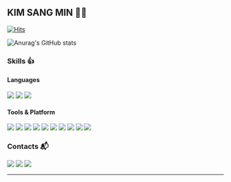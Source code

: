 ## KIM SANG MIN 🏋‍♂
[![Hits](https://hits.seeyoufarm.com/api/count/incr/badge.svg?url=https%3A%2F%2Fgithub.com%2Fksm619&count_bg=%23909090&title_bg=%2399ABFD&icon=&icon_color=%23E7E7E7&title=hits&edge_flat=false)](https://hits.seeyoufarm.com)

![Anurag's GitHub stats](https://github-readme-stats.vercel.app/api?username=ksm619&show_icons=true&theme=algolia)
### Skills 👍 
#### Languages
<div>
<img src="https://img.shields.io/badge/Python-3776AB?style=flat-square&logo=Python&logoColor=white">
<img src="https://img.shields.io/badge/C-1572B6?style=flat-square&logo=C&logoColor=white">
<img src="https://img.shields.io/badge/C++-00599C?style=flat-square&logo=cplusplus&logoColor=white">

</div>

#### Tools & Platform
<div>
<img src="https://img.shields.io/badge/TensorFlow-FF6F00?style=flat-square&logo=TensorFlow&logoColor=white">
<img src="https://img.shields.io/badge/PyTorch-EE4C2C?style=flat-square&logo=PyTorch&logoColor=white">
<img src="https://img.shields.io/badge/Keras-D00000?style=flat-square&logo=Keras&logoColor=white">
<img src="https://img.shields.io/badge/Linux-FCC624?style=flat-square&logo=Linux&logoColor=white">
<img src="https://img.shields.io/badge/CentOS-262577?style=flat-square&logo=CentOS&logoColor=white">
<img src="https://img.shields.io/badge/Visual Studio-5C2D91?style=flat-square&logo=Visual Studio&logoColor=white">
<img src="https://img.shields.io/badge/PyCharm-000000?style=flat-square&logo=PyCharm&logoColor=white">
<img src="https://img.shields.io/badge/Git-F05032?style=flat-square&logo=Git&logoColor=white">
<img src="https://img.shields.io/badge/NumPy-013243?style=flat-square&logo=NumPy&logoColor=white">
<img src="https://img.shields.io/badge/pandas-150458?style=flat-square&logo=pandas&logoColor=white">
</div>

### Contacts 📬
[<img src="https://img.shields.io/badge/Tistory-000000?style=flat-square&logo=Tistory&logoColor=white">](https://xangmin.tistory.com/)
[<img src="https://img.shields.io/badge/Instagram-E4405F?style=flat-square&logo=Instagram&logoColor=white">](https://www.instagram.com/_xangmin/)
[<img src="https://img.shields.io/badge/Facebook-1877F2?style=flat-square&logo=Facebook&logoColor=white">](https://www.facebook.com/profile.php?id=100003183886556)
***


<!--
**ksm619/ksm619** is a ✨ _special_ ✨ repository because its `README.md` (this file) appears on your GitHub profile.

Here are some ideas to get you started:

- 🔭 I’m currently working on ...
- 🌱 I’m currently learning ...
- 👯 I’m looking to collaborate on ...
- 🤔 I’m looking for help with ...
- 💬 Ask me about ...
- 📫 How to reach me: ...
- 😄 Pronouns: ...
- ⚡ Fun fact: ...
-->
